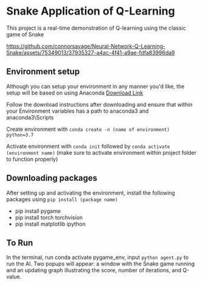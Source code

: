 # Snake Application of Q-Learning
This project is a real-time demonstration of Q-learning using the classic game of Snake

https://github.com/connorsavage/Neural-Network-Q-Learning-Snake/assets/75349013/37935327-a4ac-4f41-a9ae-fdfa83996da9

## Environment setup
Although you can setup your environment in any manner you'd like, the setup will be based on using Anaconda [Download Link](https://www.anaconda.com/download)

Follow the download instructions after downloading and ensure that within your Environment variables has a path to anaconda3 and anaconda3\Scripts

Create environment with `conda create -n (name of environment) python=3.7`

Activate environment with `conda init` followed by `conda activate (environment name)`
(make sure to activate environment within project folder to function properly)

## Downloading packages
After setting up and activating the environment, install the following packages using `pip install (package name)`

- pip install pygame
- pip install torch torchvision
- pip install matplotlib ipython

## To Run
In the terminal, run conda activate pygame_env, input `python agent.py` to run the AI. Two popups will appear: a window with the Snake game running and an updating graph illustrating the score, number of iterations, and Q-value.
